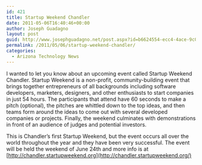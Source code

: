 ```yaml
---
id: 421
title: Startup Weekend Chandler
date: 2011-05-06T16:40:46+00:00
author: Joseph Guadagno
layout: post
guid: http://www.josephguadagno.net/post.aspx?id=b6624554-ecc4-4ace-9c00-ea4aaea11956
permalink: /2011/05/06/startup-weekend-chandler/
categories:
  - Arizona Technology News
---
```

I wanted to let you know about an upcoming event called Startup Weekend Chandler. Startup Weekend is a non-profit, community-building event that brings together entrepreneurs of all backgrounds including software developers, marketers, designers, and other enthusiasts to start companies in just 54 hours. The participants that attend have 60 seconds to make a pitch (optional), the pitches are whittled down to the top ideas, and then teams form around the ideas to come out with several developed companies or projects. Finally, the weekend culminates with demonstrations in front of an audience of judges and potential investors.

This is Chandler’s first Startup Weekend, but the event occurs all over the world throughout the year and they have been very successful. The event will be held the weekend of June 24th and more info is at [http://chandler.startupweekend.org](http://chandler.startupweekend.org/)